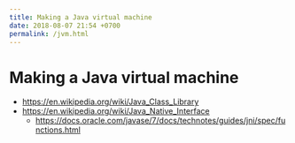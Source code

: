 ```yaml
---
title: Making a Java virtual machine
date: 2018-08-07 21:54 +0700
permalink: /jvm.html
---
```


# Making a Java virtual machine

- https://en.wikipedia.org/wiki/Java_Class_Library
- https://en.wikipedia.org/wiki/Java_Native_Interface
    - https://docs.oracle.com/javase/7/docs/technotes/guides/jni/spec/functions.html
